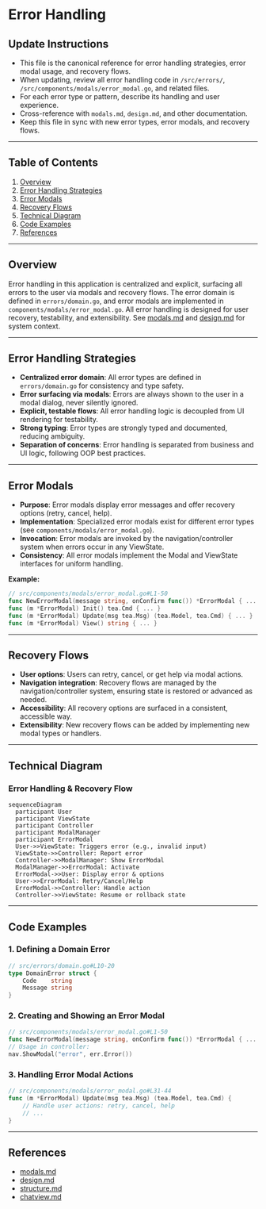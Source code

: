 # Error Handling

## Update Instructions
- This file is the canonical reference for error handling strategies, error modal usage, and recovery flows.
- When updating, review all error handling code in `/src/errors/`, `/src/components/modals/error_modal.go`, and related files.
- For each error type or pattern, describe its handling and user experience.
- Cross-reference with `modals.md`, `design.md`, and other documentation.
- Keep this file in sync with new error types, error modals, and recovery flows.

---

## Table of Contents
1. [Overview](#overview)
2. [Error Handling Strategies](#error-handling-strategies)
3. [Error Modals](#error-modals)
4. [Recovery Flows](#recovery-flows)
5. [Technical Diagram](#technical-diagram)
6. [Code Examples](#code-examples)
7. [References](#references)

---

## Overview

Error handling in this application is centralized and explicit, surfacing all errors to the user via modals and recovery flows. The error domain is defined in `errors/domain.go`, and error modals are implemented in `components/modals/error_modal.go`. All error handling is designed for user recovery, testability, and extensibility. See [modals.md](./modals.md#modal-types) and [design.md](../design.md#error-handling) for system context.

---

## Error Handling Strategies

- **Centralized error domain**: All error types are defined in `errors/domain.go` for consistency and type safety.
- **Error surfacing via modals**: Errors are always shown to the user in a modal dialog, never silently ignored.
- **Explicit, testable flows**: All error handling logic is decoupled from UI rendering for testability.
- **Strong typing**: Error types are strongly typed and documented, reducing ambiguity.
- **Separation of concerns**: Error handling is separated from business and UI logic, following OOP best practices.

---

## Error Modals

- **Purpose**: Error modals display error messages and offer recovery options (retry, cancel, help).
- **Implementation**: Specialized error modals exist for different error types (see `components/modals/error_modal.go`).
- **Invocation**: Error modals are invoked by the navigation/controller system when errors occur in any ViewState.
- **Consistency**: All error modals implement the Modal and ViewState interfaces for uniform handling.

**Example:**
```go
// src/components/modals/error_modal.go#L1-50
func NewErrorModal(message string, onConfirm func()) *ErrorModal { ... }
func (m *ErrorModal) Init() tea.Cmd { ... }
func (m *ErrorModal) Update(msg tea.Msg) (tea.Model, tea.Cmd) { ... }
func (m *ErrorModal) View() string { ... }
```

---

## Recovery Flows

- **User options**: Users can retry, cancel, or get help via modal actions.
- **Navigation integration**: Recovery flows are managed by the navigation/controller system, ensuring state is restored or advanced as needed.
- **Accessibility**: All recovery options are surfaced in a consistent, accessible way.
- **Extensibility**: New recovery flows can be added by implementing new modal types or handlers.

---

## Technical Diagram

### Error Handling & Recovery Flow
```mermaid
sequenceDiagram
  participant User
  participant ViewState
  participant Controller
  participant ModalManager
  participant ErrorModal
  User->>ViewState: Triggers error (e.g., invalid input)
  ViewState->>Controller: Report error
  Controller->>ModalManager: Show ErrorModal
  ModalManager->>ErrorModal: Activate
  ErrorModal->>User: Display error & options
  User->>ErrorModal: Retry/Cancel/Help
  ErrorModal->>Controller: Handle action
  Controller->>ViewState: Resume or rollback state
```

---

## Code Examples

### 1. Defining a Domain Error
```go
// src/errors/domain.go#L10-20
type DomainError struct {
    Code    string
    Message string
}
```

### 2. Creating and Showing an Error Modal
```go
// src/components/modals/error_modal.go#L1-50
func NewErrorModal(message string, onConfirm func()) *ErrorModal { ... }
// Usage in controller:
nav.ShowModal("error", err.Error())
```

### 3. Handling Error Modal Actions
```go
// src/components/modals/error_modal.go#L31-44
func (m *ErrorModal) Update(msg tea.Msg) (tea.Model, tea.Cmd) {
    // Handle user actions: retry, cancel, help
    // ...
}
```

---

## References
- [modals.md](./modals.md#modal-types)
- [design.md](../design.md#error-handling)
- [structure.md](./structure.md#errors)
- [chatview.md](./chatview.md#focus--event-handling) 